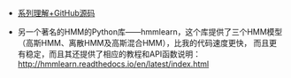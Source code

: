 * [系列理解+GitHub源码](https://me.csdn.net/tostq)


* 另一个著名的HMM的Python库——hmmlearn，这个库提供了三个HMM模型（高斯HMM、离散HMM及高斯混合HMM），比我的代码速度更快，
而且更有稳定，而且其还提供了相应的教程和API函数说明：http://hmmlearn.readthedocs.io/en/latest/index.html
